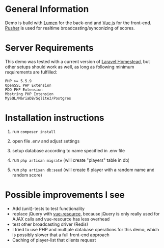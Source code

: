 General Information
==============================================
Demo is build with [Lumen](https://lumen.laravel.com/) for the back-end and [Vue.js](http://vuejs.org/) for the front-end.
[Pusher](https://pusher.com) is used for realtime broadcasting/synconizing of scores. 


Server Requirements
==============================================

This demo was tested with a current version of [Laravel Homestead](https://laravel.com/docs/5.2/homestead), 
but other setups should  work as well, as long as following minimum requirements are fulfilled:

    PHP >= 5.5.9
    OpenSSL PHP Extension
    PDO PHP Extension
    Mbstring PHP Extension
    MySQL/MariaDB/Sqlite3/Postgres


Installation instructions
==============================================

1. run `composer install`

2. open file .env and adjust settings 

3. setup database according to name specified in .env file

4. run `php artisan migrate` (will create "players" table in db)

5. run `php artisan db:seed` (will create 6 player with a random name and random score)


Possible improvements I see
==============================================
- Add (unit)-tests to test functionality
- replace jQuery with [vue-resource](https://github.com/vuejs/vue-resource), 
	because jQuery is only really used for AJAX calls and vue-resource has less overhead
- test other broadcasting driver (Redis)
- I tried to use PHP and multiple database operations for this demo, which is possibly slower that a full front-end approach
- Caching of player-list that clients request